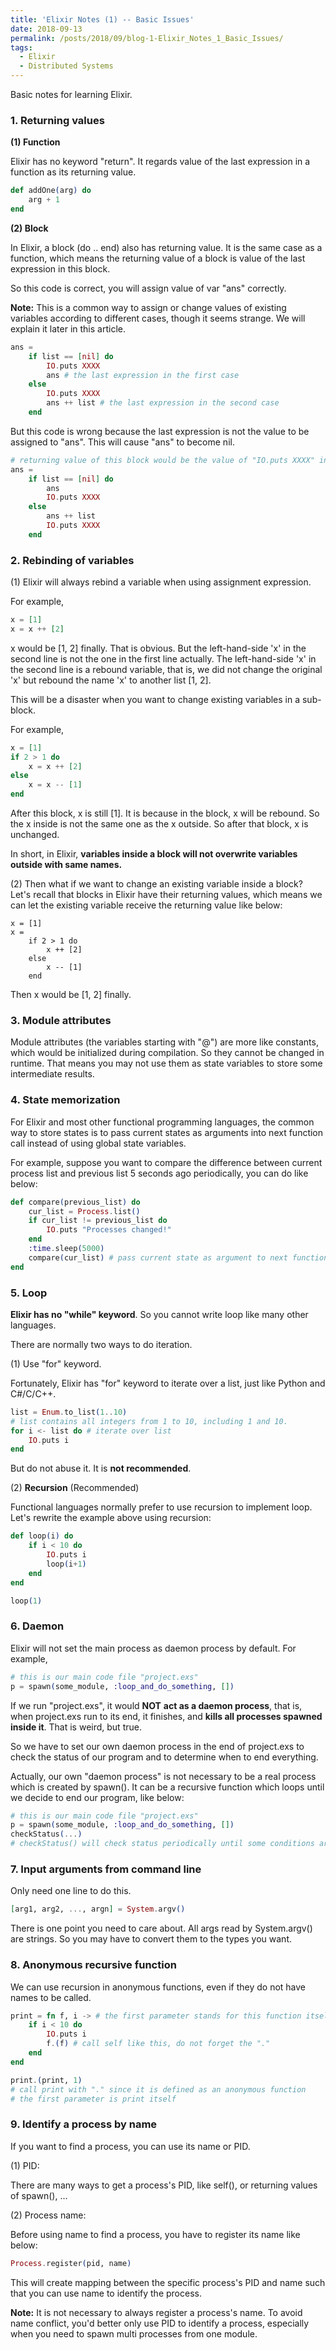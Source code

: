 ```yaml
---
title: 'Elixir Notes (1) -- Basic Issues'
date: 2018-09-13
permalink: /posts/2018/09/blog-1-Elixir_Notes_1_Basic_Issues/
tags:
  - Elixir
  - Distributed Systems
---
```


Basic notes for learning Elixir.

### 1. Returning values 

**(1) Function**

Elixir has no keyword "return". It regards value of the last expression in a function as its returning value. 

```elixir
def addOne(arg) do
	arg + 1
end
```

**(2) Block**

In Elixir, a block (do .. end) also has returning value. It is the same case as a function, which means the returning value of a block is value of the last expression in this block.

So this code is correct, you will assign value of var "ans" correctly.

**Note:** This is a common way to assign or change values of existing variables according to different cases, though it seems strange. We will explain it later in this article.

```elixir
ans = 
	if list == [nil] do
		IO.puts XXXX
		ans # the last expression in the first case
	else
		IO.puts XXXX
		ans ++ list # the last expression in the second case
	end  

```

But this code is wrong because the last expression is not the value to be assigned to "ans". This will cause "ans" to become nil.

```elixir
# returning value of this block would be the value of "IO.puts XXXX" instead of what we want.
ans = 
	if list == [nil] do
		ans
		IO.puts XXXX 
	else
		ans ++ list
		IO.puts XXXX
	end  
```



### 2. Rebinding of variables

(1) Elixir will always rebind a variable when using assignment expression.

For example, 

```elixir
x = [1]
x = x ++ [2]
```

x would be [1, 2] finally. That is obvious. But the left-hand-side 'x' in the second line is not the one in the first line actually.  The left-hand-side 'x' in the second line is a rebound variable, that is, we did not change the original 'x' but rebound the name 'x' to another list [1, 2].

This will be a disaster when you want to change existing variables in a sub-block.

For example,

```elixir
x = [1]
if 2 > 1 do
	x = x ++ [2]
else
	x = x -- [1]
end  
```

After this block, x is still [1]. It is because in the block, x will be rebound. So the x inside is not the same one as the x outside. So after that block, x is unchanged.

In short, in Elixir, **variables inside a block will not overwrite variables outside with same names.** 

(2) Then what if we want to change an existing variable inside a block? Let's recall that blocks in Elixir have their returning values, which means we can let the existing variable receive the returning value like below:

```
x = [1]
x = 
	if 2 > 1 do
		x ++ [2]
	else
		x -- [1]
	end
```

Then x would be [1, 2] finally.



### 3. Module attributes

Module attributes (the variables starting with "@") are more like constants, which would be initialized during compilation. So they cannot be changed in runtime. That means you may not use them as state variables to store some intermediate results.



### 4. State memorization

For Elixir and most other functional programming languages, the common way to store states is to pass current states as arguments into next function call instead of using global state variables.

For example, suppose you want to compare the difference between current process list and previous list 5 seconds ago periodically, you can do like below:

```elixir
def compare(previous_list) do
	cur_list = Process.list()
	if cur_list != previous_list do
		IO.puts "Processes changed!"
	end
	:time.sleep(5000)
	compare(cur_list) # pass current state as argument to next function call
end
```



### 5. Loop

**Elixir has no "while" keyword**. So you cannot write loop like many other languages.

There are normally two ways to do iteration.

(1) Use "for" keyword.

Fortunately, Elixir has "for" keyword to iterate over a list, just like Python and C#/C/C++.

```elixir
list = Enum.to_list(1..10) 
# list contains all integers from 1 to 10, including 1 and 10.
for i <- list do # iterate over list
	IO.puts i
end
```

But do not abuse it. It is **not recommended**.

(2) **Recursion** (Recommended)

Functional languages normally prefer to use recursion to implement loop. Let's rewrite the example above using recursion:

```elixir
def loop(i) do
	if i < 10 do
		IO.puts i
		loop(i+1)
	end
end

loop(1)
```



### 6. Daemon

Elixir will not set the main process as daemon process by default. For example, 

```elixir
# this is our main code file "project.exs"
p = spawn(some_module, :loop_and_do_something, [])
```

If we run "project.exs", it would **NOT** **act as a daemon process**, that is, when project.exs run to its end, it finishes, and **kills all processes spawned inside it**. That is weird, but true. 

So we have to set our own daemon process in the end of project.exs to check the status of our program and to determine when to end everything.

Actually, our own "daemon process" is not necessary to be a real process which is created by spawn(). It can be a recursive function which loops until we decide to end our program, like below:

```elixir
# this is our main code file "project.exs"
p = spawn(some_module, :loop_and_do_something, [])
checkStatus(...) 
# checkStatus() will check status periodically until some conditions are satisfied.
```



### 7. Input arguments from command line

Only need one line to do this.

```elixir
[arg1, arg2, ..., argn] = System.argv()
```

There is one point you need to care about. All args read by System.argv() are strings. So you may have to convert them to the types you want.



### 8. Anonymous recursive function

We can use recursion in anonymous functions, even if they do not have names to be called.

```elixir
print = fn f, i -> # the first parameter stands for this function itself
	if i < 10 do
		IO.puts i
    	f.(f) # call self like this, do not forget the "."
	end
end

print.(print, 1) 
# call print with "." since it is defined as an anonymous function
# the first parameter is print itself
```



### 9. Identify a process by name

If you want to find a process, you can use its name or PID. 

(1) PID:

There are many ways to get a process's PID, like self(), or returning values of spawn(), ...

(2) Process name:

Before using name to find a process, you have to register its name like below:

```elixir
Process.register(pid, name)
```

This will create mapping between the specific process's PID and name such that you can use name to identify the process.

**Note:** It is not necessary to always register a process's name. To avoid name conflict, you'd better only use PID to identify a process, especially when you need to spawn multi processes from one module.
